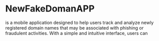 # NewFakeDomanAPP
is a mobile application designed to help users track and analyze newly registered domain names that may be associated with phishing or fraudulent activities. With a simple and intuitive interface, users can
